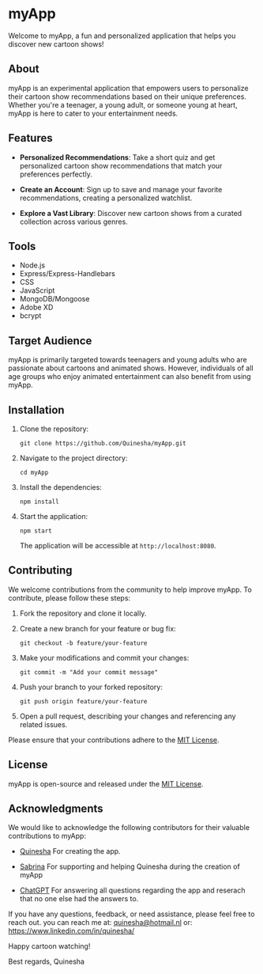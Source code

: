 # myApp

Welcome to myApp, a fun and personalized application that helps you discover new cartoon shows!

## About

myApp is an experimental application that empowers users to personalize their cartoon show recommendations based on their unique preferences. Whether you're a teenager, a young adult, or someone young at heart, myApp is here to cater to your entertainment needs.

## Features

- **Personalized Recommendations**: Take a short quiz and get personalized cartoon show recommendations that match your preferences perfectly.

- **Create an Account**: Sign up to save and manage your favorite recommendations, creating a personalized watchlist.

- **Explore a Vast Library**: Discover new cartoon shows from a curated collection across various genres.

## Tools
* Node.js
* Express/Express-Handlebars
* CSS
* JavaScript
* MongoDB/Mongoose
* Adobe XD
* bcrypt

## Target Audience

myApp is primarily targeted towards teenagers and young adults who are passionate about cartoons and animated shows. However, individuals of all age groups who enjoy animated entertainment can also benefit from using myApp.

## Installation

1. Clone the repository:

   ```
   git clone https://github.com/Quinesha/myApp.git
   ```

2. Navigate to the project directory:

   ```
   cd myApp
   ```

3. Install the dependencies:

   ```
   npm install
   ```

4. Start the application:

   ```
   npm start
   ```

   The application will be accessible at `http://localhost:8080`.

## Contributing

We welcome contributions from the community to help improve myApp. To contribute, please follow these steps:

1. Fork the repository and clone it locally.

2. Create a new branch for your feature or bug fix:

   ```
   git checkout -b feature/your-feature
   ```

3. Make your modifications and commit your changes:

   ```
   git commit -m "Add your commit message"
   ```

4. Push your branch to your forked repository:

   ```
   git push origin feature/your-feature
   ```

5. Open a pull request, describing your changes and referencing any related issues.

Please ensure that your contributions adhere to the [MIT License](LICENSE).

## License

myApp is open-source and released under the [MIT License](LICENSE).

## Acknowledgments

We would like to acknowledge the following contributors for their valuable contributions to myApp:

- [Quinesha](https://github.com/Quinesha)
For creating the app.

- [Sabrina](https://github.com/SabrinaTurker)
For supporting and helping Quinesha during the creation of myApp

- [ChatGPT](https://chat.openai.com)
For answering all questions regarding the app and reserach that no one else had the answers to.

If you have any questions, feedback, or need assistance, please feel free to reach out. 
you can reach me at: quinesha@hotmail.nl
or: https://www.linkedin.com/in/quinesha/

Happy cartoon watching!

Best regards,
Quinesha
